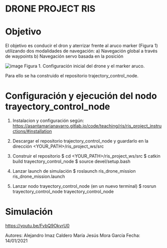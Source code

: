 # DRONE PROJECT RIS

# Objetivo

El objetivo es conducir el dron y aterrizar frente al aruco marker (Figura 1) utilizando dos modalidades de navegación:
a) Navegación global a través de waypoints
b) Navegación servo basada en la posición

![image](https://user-images.githubusercontent.com/61427246/149408706-aceb4df8-2871-4e8b-839d-2916d205c863.png)
Figura 1. Configuración inicial del drone y el marker aruco.

Para ello se ha construido el repositorio trajectory_control_node. 

# Configuración y ejecución del nodo trayectory_control_node
1. Instalacion y configuración según: https://asantamarianavarro.gitlab.io/code/teaching/ris/ris_project_instructions/#installation

2. Descargar el repositorio trajectory_control_node y guardarlo en la dirección <YOUR_PATH>/ris_project_ws/src

3. Construir el repositorio
   $ cd <YOUR_PATH>/ris_project_ws/src
   $ catkin build trayectory_control_node
   $ source devel/setup.bash

4. Lanzar  launch de simulación 
   $ roslaunch ris_drone_mission ris_drone_mission.launch

5. Lanzar nodo trayectory_control_node (en un nuevo terminal)
   $ rosrun trayectory_control_node trayectory_control_node
   
# Simulación
https://youtu.be/FvbQ9OkvrU0



Autores: Alejandro Imaz Caldero
         María Jesús Mora García 
Fecha:   14/01/2021
